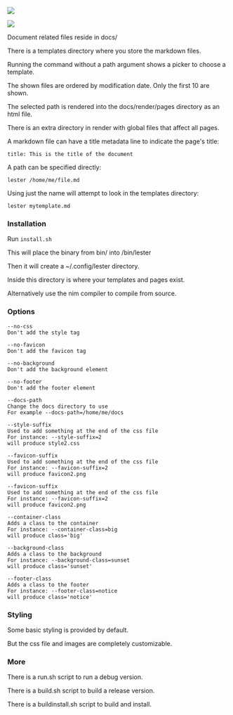 ![](http://i.imgur.com/jcNF8si.jpg)

![](http://i.imgur.com/J8bcDpG.jpg)

Document related files reside in docs/

There is a templates directory where you store the markdown files.

Running the command without a path argument shows a picker to choose a template.

The shown files are ordered by modification date. Only the first 10 are shown.

The selected path is rendered into the docs/render/pages directory as an html file.

There is an extra directory in render with global files that affect all pages.

A markdown file can have a title metadata line to indicate the page's title:

`title: This is the title of the document`

A path can be specified directly:

`lester /home/me/file.md`

Using just the name will attempt to look in the templates directory:

`lester mytemplate.md`

### Installation

Run `install.sh`

This will place the binary from bin/ into /bin/lester

Then it will create a ~/.config/lester directory.

Inside this directory is where your templates and pages exist.

Alternatively use the nim compiler to compile from source.

### Options

```
--no-css
Don't add the style tag

--no-favicon
Don't add the favicon tag

--no-background
Don't add the background element

--no-footer
Don't add the footer element

--docs-path
Change the docs directory to use
For example --docs-path=/home/me/docs

--style-suffix
Used to add something at the end of the css file
For instance: --style-suffix=2 
will produce style2.css

--favicon-suffix
Used to add something at the end of the css file
For instance: --favicon-suffix=2 
will produce favicon2.png

--favicon-suffix
Used to add something at the end of the css file
For instance: --favicon-suffix=2 
will produce favicon2.png

--container-class
Adds a class to the container
For instance: --container-class=big
will produce class='big'

--background-class
Adds a class to the background
For instance: --background-class=sunset
will produce class='sunset'

--footer-class
Adds a class to the footer
For instance: --footer-class=notice
will produce class='notice'
```

### Styling

Some basic styling is provided by default.

But the css file and images are completely customizable.

### More

There is a run.sh script to run a debug version.

There is a build.sh script to build a release version.

There is a buildinstall.sh script to build and install.